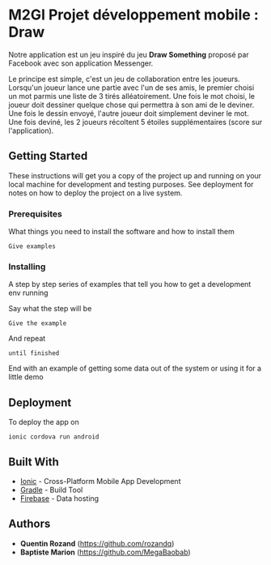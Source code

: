 # M2GI Projet développement mobile : Draw

Notre application est un jeu inspiré du jeu **Draw Something** proposé par Facebook avec son application Messenger.

Le principe est simple, c'est un jeu de collaboration entre les joueurs. 
Lorsqu'un joueur lance une partie avec l'un de ses amis, le premier choisi un mot parmis une liste de 3 tirés alléatoirement. 
Une fois le mot choisi, le joueur doit dessiner quelque chose qui permettra à son ami de le deviner. 
Une fois le dessin envoyé, l'autre joueur doit simplement deviner le mot. 
Une fois deviné, les 2 joueurs récoltent 5 étoiles supplémentaires (score sur l'application).

## Getting Started

These instructions will get you a copy of the project up and running on your local machine for development and testing purposes. See deployment for notes on how to deploy the project on a live system.

### Prerequisites

What things you need to install the software and how to install them

```
Give examples
```

### Installing

A step by step series of examples that tell you how to get a development env running

Say what the step will be

```
Give the example
```

And repeat

```
until finished
```

End with an example of getting some data out of the system or using it for a little demo

## Deployment

To deploy the app on 
```
ionic cordova run android
```

## Built With

* [Ionic](https://ionicframework.com/) - Cross-Platform Mobile App Development
* [Gradle](https://gradle.org) - Build Tool
* [Firebase](https://firebase.google.com) - Data hosting

## Authors

* **Quentin Rozand** (https://github.com/rozandq)
* **Baptiste Marion** (https://github.com/MegaBaobab)

